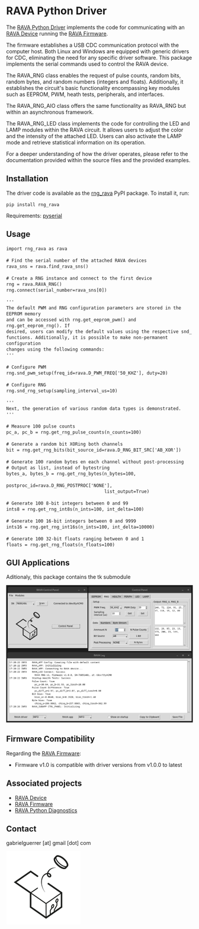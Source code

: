 # RAVA Python Driver

The [RAVA Python Driver](https://github.com/gabrielguerrer/rng_rava_driver_py) 
implements the code for communicating with an 
[RAVA Device](https://github.com/gabrielguerrer/rng_rava) running the 
[RAVA Firmware](https://github.com/gabrielguerrer/rng_rava_firmware). 

The firmware establishes a USB CDC communication protocol with the computer 
host. Both Linux and Windows are equipped with generic drivers for CDC, 
eliminating the need for any specific driver software. This package implements
the serial commands used to control the RAVA device.

The RAVA_RNG class enables the request of pulse counts, random bits, random 
bytes, and random numbers (integers and floats). Additionally, it establishes 
the circuit's basic functionality encompassing key modules such as EEPROM, PWM, 
heath tests, peripherals, and interfaces.

The RAVA_RNG_AIO class offers the same functionality as RAVA_RNG but within an 
asynchronous framework.

The RAVA_RNG_LED class implements the code for controlling the LED and LAMP 
modules within the RAVA circuit. It allows users to adjust the color and the 
intensity of the attached LED. Users can also activate the LAMP mode and 
retrieve statistical information on its operation.

For a deeper understanding of how the driver operates, please refer to the 
documentation provided within the source files and the provided examples.


## Installation

The driver code is available as the 
[rng_rava](https://pypi.org/project/rng_rava/) PyPI package. To install it, run:

```
pip install rng_rava
```

Requirements: [pyserial](https://github.com/pyserial/pyserial) 


## Usage

```
import rng_rava as rava

# Find the serial number of the attached RAVA devices
rava_sns = rava.find_rava_sns()

# Create a RNG instance and connect to the first device
rng = rava.RAVA_RNG()
rng.connect(serial_number=rava_sns[0])

'''
The default PWM and RNG configuration parameters are stored in the EEPROM memory
and can be accessed with rng.get_eeprom_pwm() and rng.get_eeprom_rng(). If
desired, users can modify the default values using the respective snd_
functions. Additionally, it is possible to make non-permanent configuration
changes using the following commands:
'''

# Configure PWM
rng.snd_pwm_setup(freq_id=rava.D_PWM_FREQ['50_KHZ'], duty=20)

# Configure RNG
rng.snd_rng_setup(sampling_interval_us=10)

'''
Next, the generation of various random data types is demonstrated.
'''

# Measure 100 pulse counts
pc_a, pc_b = rng.get_rng_pulse_counts(n_counts=100)

# Generate a random bit XORing both channels
bit = rng.get_rng_bits(bit_source_id=rava.D_RNG_BIT_SRC['AB_XOR'])

# Generate 100 random bytes en each channel without post-processing
# Output as list, instead of bytestring
bytes_a, bytes_b = rng.get_rng_bytes(n_bytes=100,
                                     postproc_id=rava.D_RNG_POSTPROC['NONE'],
                                     list_output=True)

# Generate 100 8-bit integers between 0 and 99
ints8 = rng.get_rng_int8s(n_ints=100, int_delta=100)

# Generate 100 16-bit integers between 0 and 9999
ints16 = rng.get_rng_int16s(n_ints=100, int_delta=10000)

# Generate 100 32-bit floats ranging between 0 and 1
floats = rng.get_rng_floats(n_floats=100)
```

## GUI Applications

Aditionaly, this package contains the tk submodule

<a href="https://github.com/gabrielguerrer/rng_rava_driver_py/blob/main/images/control_panel.png"><img src="https://github.com/gabrielguerrer/rng_rava_driver_py/blob/main/images/control_panel.png" width="700"></a>

## Firmware Compatibility

Regarding the [RAVA Firmware](https://github.com/gabrielguerrer/rng_rava_firmware): 
* Firmware v1.0 is compatible with driver versions from v1.0.0 to latest


## Associated projects

- [RAVA Device](https://github.com/gabrielguerrer/rng_rava)
- [RAVA Firmware](https://github.com/gabrielguerrer/rng_rava_firmware)
- [RAVA Python Diagnostics](https://github.com/gabrielguerrer/rng_rava_diag_py)


## Contact

gabrielguerrer [at] gmail [dot] com

![RAVA logo](https://github.com/gabrielguerrer/rng_rava/blob/main/images/rng_rava_logo.png)